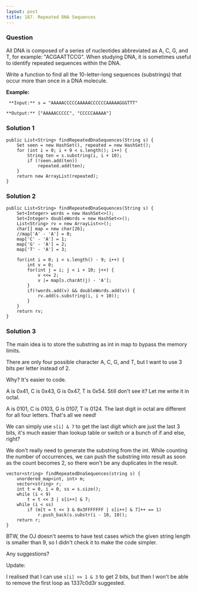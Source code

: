 ```yaml
---
layout: post
title: 187. Repeated DNA Sequences
---
```

### Question
All DNA is composed of a series of nucleotides abbreviated as A, C, G, and T,
for example: "ACGAATTCCG". When studying DNA, it is sometimes useful to
identify repeated sequences within the DNA.

Write a function to find all the 10-letter-long sequences (substrings) that
occur more than once in a DNA molecule.

 **Example:**

    
    
     **Input:** s = "AAAAACCCCCAAAAACCCCCCAAAAAGGGTTT"
    
    **Output:** ["AAAAACCCCC", "CCCCCAAAAA"]
    

### Solution 1
    
    
    public List<String> findRepeatedDnaSequences(String s) {
        Set seen = new HashSet(), repeated = new HashSet();
        for (int i = 0; i + 9 < s.length(); i++) {
            String ten = s.substring(i, i + 10);
            if (!seen.add(ten))
                repeated.add(ten);
        }
        return new ArrayList(repeated);
    }


### Solution 2
    
    
    public List<String> findRepeatedDnaSequences(String s) {
        Set<Integer> words = new HashSet<>();
        Set<Integer> doubleWords = new HashSet<>();
        List<String> rv = new ArrayList<>();
        char[] map = new char[26];
        //map['A' - 'A'] = 0;
        map['C' - 'A'] = 1;
        map['G' - 'A'] = 2;
        map['T' - 'A'] = 3;
    
        for(int i = 0; i < s.length() - 9; i++) {
            int v = 0;
            for(int j = i; j < i + 10; j++) {
                v <<= 2;
                v |= map[s.charAt(j) - 'A'];
            }
            if(!words.add(v) && doubleWords.add(v)) {
                rv.add(s.substring(i, i + 10));
            }
        }
        return rv;
    }


### Solution 3
The main idea is to store the substring as int in map to bypass the memory
limits.

There are only four possible character A, C, G, and T, but I want to use 3
bits per letter instead of 2.

Why? It's easier to code.

A is 0x41, C is 0x43, G is 0x47, T is 0x54. Still don't see it? Let me write
it in octal.

A is 0101, C is 0103, G is 0107, T is 0124. The last digit in octal are
different for all four letters. That's all we need!

We can simply use `s[i] & 7` to get the last digit which are just the last 3
bits, it's much easier than lookup table or switch or a bunch of if and else,
right?

We don't really need to generate the substring from the int. While counting
the number of occurrences, we can push the substring into result as soon as
the count becomes 2, so there won't be any duplicates in the result.

    
    
    vector<string> findRepeatedDnaSequences(string s) {
        unordered_map<int, int> m;
        vector<string> r;
        int t = 0, i = 0, ss = s.size();
        while (i < 9)
            t = t << 3 | s[i++] & 7;
        while (i < ss)
            if (m[t = t << 3 & 0x3FFFFFFF | s[i++] & 7]++ == 1)
                r.push_back(s.substr(i - 10, 10));
        return r;
    }
    

BTW, the OJ doesn't seems to have test cases which the given string length is
smaller than 9, so I didn't check it to make the code simpler.

Any suggestions?

Update:

I realised that I can use `s[i] >> 1 & 3` to get 2 bits, but then I won't be
able to remove the first loop as 1337c0d3r suggested.



